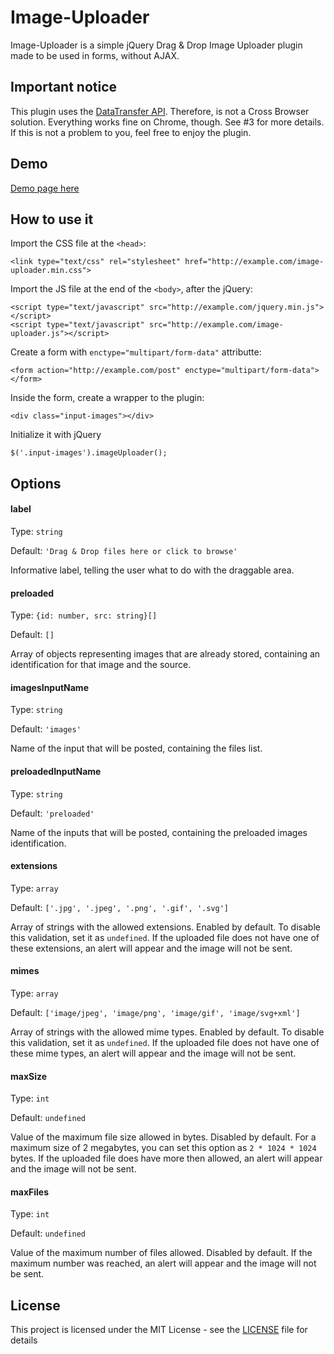# Image-Uploader
Image-Uploader is a simple jQuery Drag & Drop Image Uploader plugin made to be used in forms, without AJAX.

## Important notice
This plugin uses the [DataTransfer API](https://developer.mozilla.org/en-US/docs/Web/API/DataTransfer/DataTransfer). Therefore, is not a Cross Browser solution. Everything works fine on Chrome, though. See #3 for more details. If this is not a problem to you, feel free to enjoy the plugin.

## Demo
[Demo page here](https://christianbayer.github.io/image-uploader/)

## How to use it
Import the CSS file at the `<head>`:
```
<link type="text/css" rel="stylesheet" href="http://example.com/image-uploader.min.css">
```
Import the JS file at the end of the `<body>`, after the jQuery:
```
<script type="text/javascript" src="http://example.com/jquery.min.js"></script>
<script type="text/javascript" src="http://example.com/image-uploader.js"></script>
```
Create a form with `enctype="multipart/form-data"` attributte:
```
<form action="http://example.com/post" enctype="multipart/form-data"></form>
```
Inside the form, create a wrapper to the plugin:
```
<div class="input-images"></div>
```
Initialize it with jQuery 
```
$('.input-images').imageUploader();
```

## Options

#### label
Type: `string`

Default: `'Drag & Drop files here or click to browse'`

Informative label, telling the user what to do with the draggable area.

#### preloaded
Type: `{id: number, src: string}[]`

Default: `[]`

Array of objects representing images that are already stored, containing an identification for that image and the source.

#### imagesInputName
Type: `string`

Default: `'images'`

Name of the input that will be posted, containing the files list.

#### preloadedInputName
Type: `string`

Default: `'preloaded'`

Name of the inputs that will be posted, containing the preloaded images identification.

#### extensions
Type: `array`

Default: `['.jpg', '.jpeg', '.png', '.gif', '.svg']`

Array of strings with the allowed extensions. Enabled by default. To disable this validation, set it as `undefined`. If the uploaded file does not have one of these extensions, an alert will appear and the image will not be sent.

#### mimes
Type: `array`

Default: `['image/jpeg', 'image/png', 'image/gif', 'image/svg+xml']`

Array of strings with the allowed mime types. Enabled by default. To disable this validation, set it as `undefined`. If the uploaded file does not have one of these mime types, an alert will appear and the image will not be sent.

#### maxSize
Type: `int`

Default: `undefined`

Value of the maximum file size allowed in bytes. Disabled by default. For a maximum size of 2 megabytes, you can set this option as `2 * 1024 * 1024` bytes. If the uploaded file does have more then allowed, an alert will appear and the image will not be sent.

#### maxFiles
Type: `int`

Default: `undefined`

Value of the maximum number of files allowed. Disabled by default. If the maximum number was reached, an alert will appear and the image will not be sent.

## License

This project is licensed under the MIT License - see the [LICENSE](LICENSE) file for details
